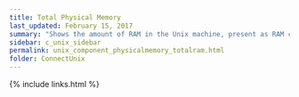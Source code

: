 ```yaml
---
title: ﻿Total Physical Memory
last_updated: February 15, 2017
summary: "Shows the amount of RAM in the Unix machine, present as RAM chips."
sidebar: c_unix_sidebar
permalink: unix_component_physicalmemory_totalram.html
folder: ConnectUnix
---
```



{% include links.html %}
